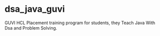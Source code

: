 # dsa_java_guvi


GUVI HCL Placement training program for students, they Teach Java With Dsa and Problem Solving.
